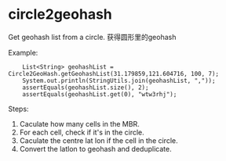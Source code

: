 # circle2geohash
Get geohash list from a circle. 获得圆形里的geohash

Example:

        List<String> geohashList = Circle2GeoHash.getGeohashList(31.179859,121.604716, 100, 7);
        System.out.println(StringUtils.join(geohashList, ","));
        assertEquals(geohashList.size(), 2);
        assertEquals(geohashList.get(0), "wtw3rhj");

Steps:
1. Caculate how many cells in the MBR.
2. For each cell, check if it's in the circle.
3. Caculate the centre lat lon if the cell in the circle.
4. Convert the latlon to geohash and deduplicate.

